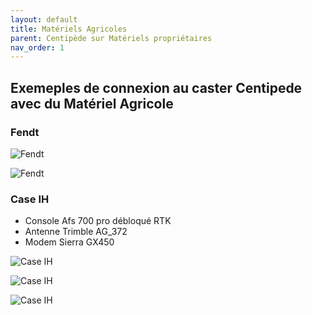 ```yaml
---
layout: default
title: Matériels Agricoles
parent: Centipède sur Matériels propriétaires
nav_order: 1
---
```


## Exemeples de connexion au caster Centipede avec du Matériel Agricole

### Fendt

![Fendt](https://jancelin.github.io/docs-centipedeRTK/assets/images/consoles_tracteurs/fendt_1.jpg)

![Fendt](https://jancelin.github.io/docs-centipedeRTK/assets/images/consoles_tracteurs/fendt_2.jpg)

### Case IH

* Console Afs 700 pro débloqué RTK
* Antenne Trimble AG_372 
* Modem Sierra GX450

![Case IH](https://jancelin.github.io/docs-centipedeRTK/assets/images/consoles_tracteurs/caseIH_1.jpg)

![Case IH](https://jancelin.github.io/docs-centipedeRTK/assets/images/consoles_tracteurs/caseIH_2.jpg)

![Case IH](https://jancelin.github.io/docs-centipedeRTK/assets/images/consoles_tracteurs/caseIH_3.jpg)
